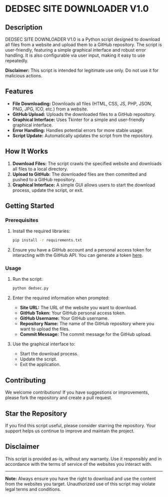 
# DEDSEC SITE DOWNLOADER V1.0

## Description

DEDSEC SITE DOWNLOADER V1.0 is a Python script designed to download all files from a website and upload them to a GitHub repository. The script is user-friendly, featuring a simple graphical interface and robust error handling. It is also configurable via user input, making it easy to use repeatedly.

**Disclaimer:** This script is intended for legitimate use only. Do not use it for malicious actions.

## Features

- **File Downloading:** Downloads all files (HTML, CSS, JS, PHP, JSON, PNG, JPG, ICO, etc.) from a website.
- **GitHub Upload:** Uploads the downloaded files to a GitHub repository.
- **Graphical Interface:** Uses Tkinter for a simple and user-friendly graphical interface.
- **Error Handling:** Handles potential errors for more stable usage.
- **Script Update:** Automatically updates the script from the repository.

## How It Works

1. **Download Files:** The script crawls the specified website and downloads all files to a local directory.
2. **Upload to GitHub:** The downloaded files are then committed and pushed to a GitHub repository.
3. **Graphical Interface:** A simple GUI allows users to start the download process, update the script, or exit.

## Getting Started

### Prerequisites

1. Install the required libraries:
   ```bash
   pip install -r requirements.txt
   ```

2. Ensure you have a GitHub account and a personal access token for interacting with the GitHub API. You can generate a token [here](https://github.com/settings/tokens).

### Usage

1. Run the script:
   ```bash
   python dedsec.py
   ```

2. Enter the required information when prompted:
   - **Site URL:** The URL of the website you want to download.
   - **GitHub Token:** Your GitHub personal access token.
   - **GitHub Username:** Your GitHub username.
   - **Repository Name:** The name of the GitHub repository where you want to upload the files.
   - **Commit Message:** The commit message for the GitHub upload.

3. Use the graphical interface to:
   - Start the download process.
   - Update the script.
   - Exit the application.

## Contributing

We welcome contributions! If you have suggestions or improvements, please fork the repository and create a pull request.

## Star the Repository

If you find this script useful, please consider starring the repository. Your support helps us continue to improve and maintain the project.

## Disclaimer

This script is provided as-is, without any warranty. Use it responsibly and in accordance with the terms of service of the websites you interact with.

---

**Note:** Always ensure you have the right to download and use the content from the websites you target. Unauthorized use of this script may violate legal terms and conditions.
